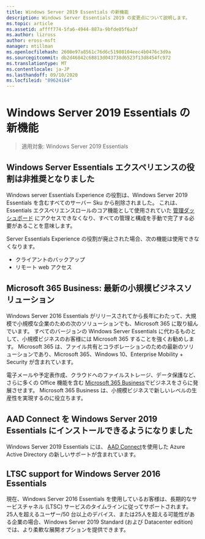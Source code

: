 ```yaml
---
title: Windows Server 2019 Essentials の新機能
description: Windows Server Essentials 2019 の変更点について説明します。
ms.topic: article
ms.assetid: affff774-5fa6-4944-887a-9bfde05f6a3f
ms.author: lizross
author: eross-msft
manager: mtillman
ms.openlocfilehash: 2600e97a8561c76d6c51980104eec4b0476c3d9a
ms.sourcegitcommit: db2d46842c68813d043738d6523f13d8454fc972
ms.translationtype: MT
ms.contentlocale: ja-JP
ms.lasthandoff: 09/10/2020
ms.locfileid: "89624164"
---
```

# <a name="whats-new-in-windows-server-2019-essentials"></a>Windows Server 2019 Essentials の新機能

> 適用対象: Windows Server 2019 Essentials

## <a name="windows-server-essentials-experience-role-has-been-deprecated"></a>Windows Server Essentials エクスペリエンスの役割は非推奨となりました

Windows server Essentials Experience の役割は、Windows Server 2019 Essentials を含むすべてのサーバー Sku から削除されました。 これは、Essentials エクスペリエンスロールのコア機能として使用されていた [管理ダッシュボード](../manage/overview-of-the-dashboard-in-windows-server-essentials.md) にアクセスできなくなり、すべての管理と構成を手動で完了する必要があることを意味します。

Server Essentials Experience の役割が廃止された場合、次の機能は使用できなくなります。

-    クライアントのバックアップ
-    リモート web アクセス

## <a name="microsoft-365-business-the-modern-small-business-solution"></a>Microsoft 365 Business: 最新の小規模ビジネスソリューション

Windows Server 2016 Essentials がリリースされてから長年にわたって、大規模で小規模な企業のための次のソリューションでも、Microsoft 365 に取り組んでいます。 すべてのバージョンの Windows Server Essentials に代わるものとして、小規模ビジネスのお客様には Microsoft 365 することを強くお勧めします。 Microsoft 365 は、ファイル共有とコラボレーションのための最新のソリューションであり、Microsoft 365、Windows 10、Enterprise Mobility + Security が含まれています。

電子メールや予定表作成、クラウドへのファイルストレージ、データ保護など、さらに多くの Office 機能を含む [Microsoft 365 Business](https://www.microsoft.com/microsoft-365/business)でビジネスをさらに発展させます。 Microsoft 365 Business は、小規模ビジネスで新しいレベルの生産性を実現するのに役立ちます。

## <a name="aad-connect-can-now-be-installed-on-windows-server-2019-essentials"></a>AAD Connect を Windows Server 2019 Essentials にインストールできるようになりました

Windows Server 2019 Essentials には、 [AAD Connect](/azure/active-directory/connect/active-directory-aadconnect-prerequisites)を使用した Azure Active Directory の新しいサポートが含まれています。

## <a name="ltsc-support-for-windows-server-2016-essentials"></a>LTSC support for Windows Server 2016 Essentials

現在、Windows Server 2016 Essentials を使用しているお客様は、長期的なサービスチャネル (LTSC) サービスのタイムラインに従ってサポートされます。
25人を超えるユーザー/50 台以上のデバイス、または25人を超える可能性がある企業の場合、Windows Server 2019 Standard (および Datacenter edition) では、より柔軟な展開オプションを提供できます。